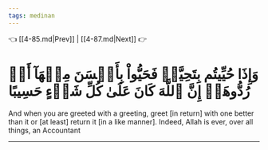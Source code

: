 ```yaml
---
tags: medinan
---
```


👈 [[4-85.md|Prev]] | [[4-87.md|Next]] 👉

# وَإِذَا حُيِّيتُم بِتَحِيَّةٖ فَحَيُّواْ بِأَحۡسَنَ مِنۡهَآ أَوۡ رُدُّوهَآۗ إِنَّ ٱللَّهَ كَانَ عَلَىٰ كُلِّ شَيۡءٍ حَسِيبًا

And when you are greeted with a greeting, greet [in return] with one better than it or [at least] return it [in a like manner]. Indeed, Allah is ever, over all things, an Accountant

---


